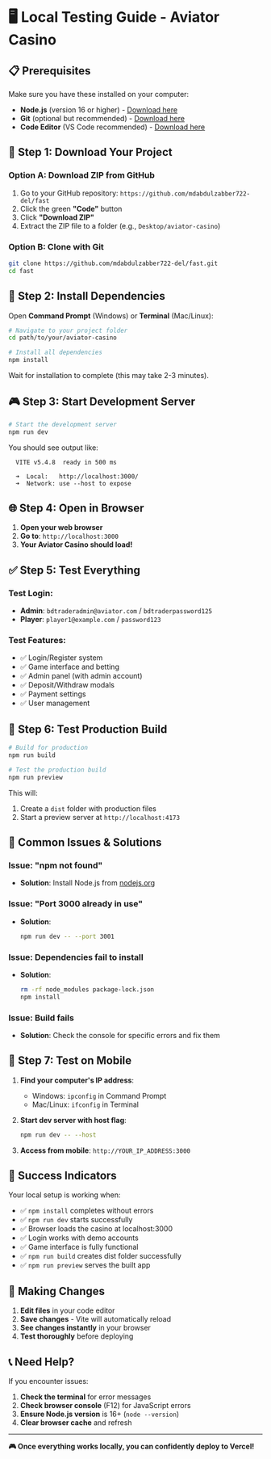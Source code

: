 # 🖥️ Local Testing Guide - Aviator Casino

## 📋 **Prerequisites**

Make sure you have these installed on your computer:
- **Node.js** (version 16 or higher) - [Download here](https://nodejs.org/)
- **Git** (optional but recommended) - [Download here](https://git-scm.com/)
- **Code Editor** (VS Code recommended) - [Download here](https://code.visualstudio.com/)

## 🚀 **Step 1: Download Your Project**

### **Option A: Download ZIP from GitHub**
1. Go to your GitHub repository: `https://github.com/mdabdulzabber722-del/fast`
2. Click the green **"Code"** button
3. Click **"Download ZIP"**
4. Extract the ZIP file to a folder (e.g., `Desktop/aviator-casino`)

### **Option B: Clone with Git**
```bash
git clone https://github.com/mdabdulzabber722-del/fast.git
cd fast
```

## 🔧 **Step 2: Install Dependencies**

Open **Command Prompt** (Windows) or **Terminal** (Mac/Linux):

```bash
# Navigate to your project folder
cd path/to/your/aviator-casino

# Install all dependencies
npm install
```

Wait for installation to complete (this may take 2-3 minutes).

## 🎮 **Step 3: Start Development Server**

```bash
# Start the development server
npm run dev
```

You should see output like:
```
  VITE v5.4.8  ready in 500 ms

  ➜  Local:   http://localhost:3000/
  ➜  Network: use --host to expose
```

## 🌐 **Step 4: Open in Browser**

1. **Open your web browser**
2. **Go to**: `http://localhost:3000`
3. **Your Aviator Casino should load!**

## ✅ **Step 5: Test Everything**

### **Test Login:**
- **Admin**: `bdtraderadmin@aviator.com` / `bdtraderpassword125`
- **Player**: `player1@example.com` / `password123`

### **Test Features:**
- ✅ Login/Register system
- ✅ Game interface and betting
- ✅ Admin panel (with admin account)
- ✅ Deposit/Withdraw modals
- ✅ Payment settings
- ✅ User management

## 🔧 **Step 6: Test Production Build**

```bash
# Build for production
npm run build

# Test the production build
npm run preview
```

This will:
1. Create a `dist` folder with production files
2. Start a preview server at `http://localhost:4173`

## 🚨 **Common Issues & Solutions**

### **Issue: "npm not found"**
- **Solution**: Install Node.js from [nodejs.org](https://nodejs.org/)

### **Issue: "Port 3000 already in use"**
- **Solution**: 
  ```bash
  npm run dev -- --port 3001
  ```

### **Issue: Dependencies fail to install**
- **Solution**:
  ```bash
  rm -rf node_modules package-lock.json
  npm install
  ```

### **Issue: Build fails**
- **Solution**: Check the console for specific errors and fix them

## 📱 **Step 7: Test on Mobile**

1. **Find your computer's IP address**:
   - Windows: `ipconfig` in Command Prompt
   - Mac/Linux: `ifconfig` in Terminal

2. **Start dev server with host flag**:
   ```bash
   npm run dev -- --host
   ```

3. **Access from mobile**: `http://YOUR_IP_ADDRESS:3000`

## 🎯 **Success Indicators**

Your local setup is working when:
- ✅ `npm install` completes without errors
- ✅ `npm run dev` starts successfully
- ✅ Browser loads the casino at localhost:3000
- ✅ Login works with demo accounts
- ✅ Game interface is fully functional
- ✅ `npm run build` creates dist folder successfully
- ✅ `npm run preview` serves the built app

## 🔄 **Making Changes**

1. **Edit files** in your code editor
2. **Save changes** - Vite will automatically reload
3. **See changes instantly** in your browser
4. **Test thoroughly** before deploying

## 📞 **Need Help?**

If you encounter issues:
1. **Check the terminal** for error messages
2. **Check browser console** (F12) for JavaScript errors
3. **Ensure Node.js version** is 16+ (`node --version`)
4. **Clear browser cache** and refresh

---

**🎮 Once everything works locally, you can confidently deploy to Vercel!**